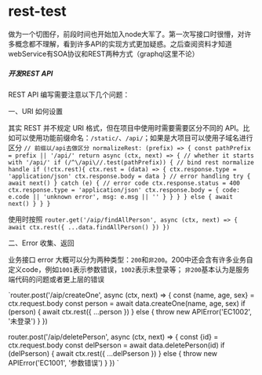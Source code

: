 # rest-test

做为一个切图仔，前段时间也开始加入node大军了。第一次写接口时很懵，对许多概念都不理解，看到许多API的实现方式更加疑惑。之后查阅资料才知道webService有SOA协议和REST两种方式（graphql这里不论）


##### 开发REST API

REST API 编写需要注意以下几个问题：

一、URI 如何设置

其实 REST 并不规定 URI 格式，但在项目中使用时需要需要区分不同的 API。比如可以使用功能前缀命名：`/static/`、`/api/`；如果是大项目可以使用子域名进行区分
`
// 前缀以/api去做区分
normalizeRest: (prefix) => {
        const pathPrefix = prefix || '/api/'
        return async (ctx, next) => {
            // whether it starts with '/api/'
            if (/^\/api\//.test(pathPrefix)) {
                // bind rest normalize handle
                if (!ctx.rest){
                    ctx.rest = (data) => {
                        ctx.response.type = 'application/json'
                        ctx.response.body = data
                    }
                    // error handling
                    try {
                        await next()
                    } catch (e) {
                        // error code
                        ctx.response.status = 400
                        ctx.response.type = 'application/json'
                        ctx.response.body = {
                            code: e.code || 'unknown error',
                            msg: e.msg || ''
                        }
                    }
                }
            } else {
                await next()
            }
        }
    }
`

使用时按照
`
router.get('/aip/findAllPerson', async (ctx, next) => {
    await ctx.rest({
        ...data.findAllPerson()
    })
})
`

二、Error 收集、返回

业务接口 error 大概可以分为两种类型：`200`和`非200`。200中还会含有许多业务自定义code，例如`1001`表示参数错误，`1002`表示未登录等；
`非200`基本认为是服务端代码的问题或者更上层的错误

`router.post('/aip/createOne', async (ctx, next) => {
     const {name, age, sex} = ctx.request.body
     const person = await data.createOne(name, age, sex)
     if (person) {
         await ctx.rest({
             ...person
         })
     } else {
         throw new APIError('EC1002', '未登录')
     }
 })
 
 router.post('/aip/deletePerson', async (ctx, next) => {
     const {id} = ctx.request.body
     const delPserson = await data.deletePerson(id)
     if (delPserson) {
         await ctx.rest({
             ...delPserson
         })
     } else {
         throw new APIError('EC1001', '参数错误')
     }
 })
 `


